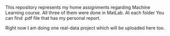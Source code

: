 This repository represents my home assignments regarding Machine Learning course. All three of them were done in MatLab. 
At each folder You can find .pdf file that has my personal report.

Right now I am doing one real-data project which will be uploaded here too.
